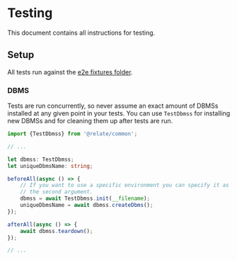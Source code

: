# Testing
This document contains all instructions for testing.

## Setup

All tests run against the [e2e fixtures folder](../e2e/fixtures).

### DBMS
Tests are run concurrently, so never assume an exact amount of DBMSs installed at
any given point in your tests. You can use `TestDbmss` for installing new DBMSs
and for cleaning them up after tests are run.

```typescript
import {TestDbmss} from '@relate/common';

// ...

let dbmss: TestDbmss;
let uniqueDbmsName: string;

beforeAll(async () => {
    // If you want to use a specific environment you can specify it as
    // the second argument.
    dbmss = await TestDbmss.init(__filename);
    uniqueDbmsName = await dbmss.createDbms();
});

afterAll(async () => {
    await dbmss.teardown();
});

// ...
```
